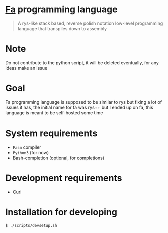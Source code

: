 # [Fa](https://en.wikipedia.org/wiki/Fa_(letter)) programming language

> A rys-like stack based, reverse polish notation low-level programming
> language that transpiles down to assembly

# Note

Do not contribute to the python script, it will be deleted eventually,
for any ideas make an issue

# Goal

Fa programming language is supposed to be similar to rys but
fixing a lot of issues it has, the initial name for fa was
rys++ but I ended up on fa, this language is meant to be self-hosted
some time

# System requirements

- `Fasm` compiler
- `Python3` (for now)
- Bash-completion (optional, for completions)

# Development requirements

- Curl

# Installation for developing

```bash
$ ./scripts/devsetup.sh
```
